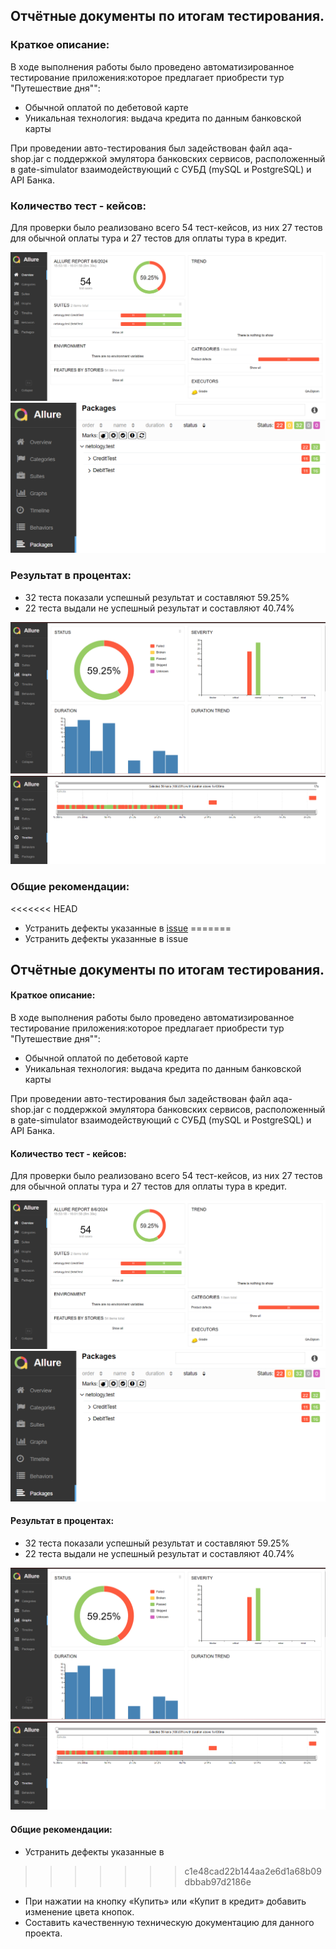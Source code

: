 
## Отчётные документы по итогам тестирования.

### Краткое описание:


В ходе выполнения работы было проведено автоматизированное тестирование приложения:которое предлагает приобрести тур "Путешествие дня"":

- Обычной оплатой по дебетовой карте
- Уникальная технология: выдача кредита по данным банковской карты

При проведении авто-тестирования был задействован файл aqa-shop.jar с поддержкой эмулятора банковских сервисов,
расположенный в gate-simulator взаимодействующий с СУБД (mySQL и PostgreSQL) и API Банка.

### Количество тест - кейсов:

Для проверки было реализовано всего 54 тест-кейсов, из них 27 тестов для обычной оплаты тура и 27 тестов для оплаты тура в кредит.

![img_1.png](..%2Fpic%2Fimg_1.png)
![img_2.png](..%2Fpic%2Fimg_2.png)


### Результат в процентах:

- 32 теста показали успешный результат и составляют 59.25%
- 22 теста выдали не успешный результат и составляют 40.74%

![img.png](..%2Fpic%2Fimg.png)
![img_3.png](..%2Fpic%2Fimg_3.png)


### Общие рекомендации:

<<<<<<< HEAD
- Устранить дефекты указанные в [issue](https://github.com/Katkutia/QA-Diplom/issues)
=======
- Устранить дефекты указанные в issue
## Отчётные документы по итогам тестирования.

#### Краткое описание:


В ходе выполнения работы было проведено автоматизированное тестирование приложения:которое предлагает приобрести тур "Путешествие дня"":

- Обычной оплатой по дебетовой карте
- Уникальная технология: выдача кредита по данным банковской карты

При проведении авто-тестирования был задействован файл aqa-shop.jar с поддержкой эмулятора банковских сервисов,
расположенный в gate-simulator взаимодействующий с СУБД (mySQL и PostgreSQL) и API Банка.

#### Количество тест - кейсов:

Для проверки было реализовано всего 54 тест-кейсов, из них 27 тестов для обычной оплаты тура и 27 тестов для оплаты тура в кредит.

![img_1.png](..%2Fpic%2Fimg_1.png)
![img_2.png](..%2Fpic%2Fimg_2.png)


#### Результат в процентах:

- 32 теста показали успешный результат и составляют 59.25%
- 22 теста выдали не успешный результат и составляют 40.74%

![img.png](..%2Fpic%2Fimg.png)
![img_3.png](..%2Fpic%2Fimg_3.png)


#### Общие рекомендации:

- Устранить дефекты указанные в 
>>>>>>> c1e48cad22b144aa2e6d1a68b09dbbab97d2186e
- При нажатии на кнопку «Купить» или «Купит в кредит» добавить изменение цвета кнопок.
- Составить качественную техническую документацию для данного проекта.
